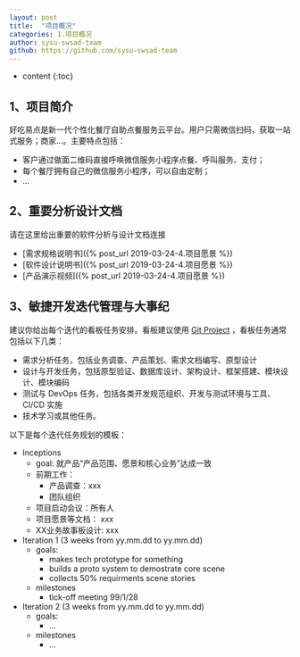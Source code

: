 ```yaml
---
layout: post
title:  "项目概况"
categories: 1.项目概况
author: sysu-swsad-team
github: https://github.com/sysu-swsad-team
---
```


* content
{:toc}


## 1、项目简介

好吃易点是新一代个性化餐厅自助点餐服务云平台。用户只需微信扫码，获取一站式服务；商家...。主要特点包括：

* 客户通过做面二维码直接呼唤微信服务小程序点餐、呼叫服务、支付；
* 每个餐厅拥有自己的微信服务小程序，可以自由定制；
* ...

## 2、重要分析设计文档

请在这里给出重要的软件分析与设计文档连接

* [需求规格说明书]({% post_url 2019-03-24-4.项目愿景 %})
* [软件设计说明书]({% post_url 2019-03-24-4.项目愿景 %})
* [产品演示视频]({% post_url 2019-03-24-4.项目愿景 %})


## 3、敏捷开发迭代管理与大事纪

建议你给出每个迭代的看板任务安排。看板建议使用 [Git Project](https://github.com/orgs/rookies-sysu/projects?query=is%3Aclosed) ，看板任务通常包括以下几类：

* 需求分析任务，包括业务调查、产品策划、需求文档编写、原型设计
* 设计与开发任务，包括原型验证、数据库设计、架构设计、框架搭建、模块设计、模块编码
* 测试与 DevOps 任务，包括各类开发规范组织、开发与测试环境与工具、CI/CD 实施
* 技术学习或其他任务。

以下是每个迭代任务规划的模板：

* Inceptions
    - goal: 就产品“产品范围、愿景和核心业务”达成一致
    - 前期工作：
        - 产品调查：xxx
        - 团队组织
    - 项目启动会议：所有人
    - 项目愿景等文档： xxx
    - XX业务故事板设计: xxx
* Iteration 1 (3 weeks from yy.mm.dd to yy.mm.dd)
    - goals:
        - makes tech prototype for something
        - builds a proto system to demostrate core scene
        - collects 50% requirments scene stories
    - milestones
        - tick-off meeting 99/1/28
* Iteration 2 (3 weeks from yy.mm.dd to yy.mm.dd)
    - goals:
        - ...
    - milestones
        - ...
        
